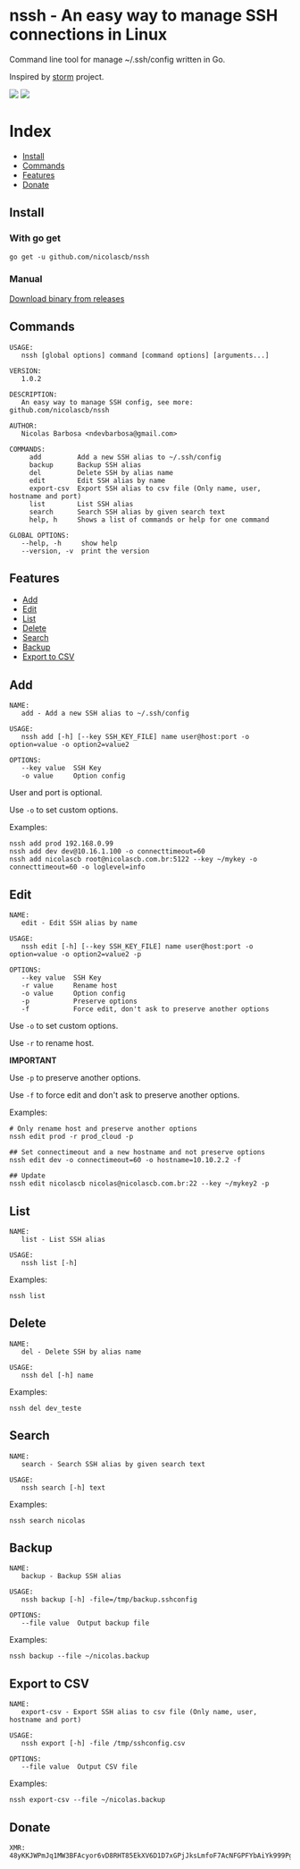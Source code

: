 # nssh - An easy way to manage SSH connections in Linux

Command line tool for manage ~/.ssh/config written in Go.

Inspired by [storm](https://github.com/emre/storm) project.

![](_images/nssh.png)
![](_images/nssh.gif)

# Index

- [Install](#install)
- [Commands](#commands)
- [Features](#features)
- [Donate](#donate)

## Install

### With go get

```
go get -u github.com/nicolascb/nssh
```

### Manual

[Download binary from releases](https://github.com/nicolascb/nssh/releases)

## Commands

```
USAGE:
   nssh [global options] command [command options] [arguments...]

VERSION:
   1.0.2

DESCRIPTION:
   An easy way to manage SSH config, see more: github.com/nicolascb/nssh

AUTHOR:
   Nicolas Barbosa <ndevbarbosa@gmail.com>

COMMANDS:
     add         Add a new SSH alias to ~/.ssh/config
     backup      Backup SSH alias
     del         Delete SSH by alias name
     edit        Edit SSH alias by name
     export-csv  Export SSH alias to csv file (Only name, user, hostname and port)
     list        List SSH alias
     search      Search SSH alias by given search text
     help, h     Shows a list of commands or help for one command

GLOBAL OPTIONS:
   --help, -h     show help
   --version, -v  print the version
```

## Features

- [Add](#add)
- [Edit](#edit)
- [List](#list)
- [Delete](#delete)
- [Search](#search)
- [Backup](#backup)
- [Export to CSV](#export-to-csv)

## Add

```
NAME:
   add - Add a new SSH alias to ~/.ssh/config

USAGE:
   nssh add [-h] [--key SSH_KEY_FILE] name user@host:port -o option=value -o option2=value2

OPTIONS:
   --key value  SSH Key
   -o value     Option config
```

User and port is optional.

Use `-o` to set custom options.

Examples:

```
nssh add prod 192.168.0.99
nssh add dev dev@10.16.1.100 -o connecttimeout=60
nssh add nicolascb root@nicolascb.com.br:5122 --key ~/mykey -o connecttimeout=60 -o loglevel=info
```

## Edit

```
NAME:
   edit - Edit SSH alias by name

USAGE:
   nssh edit [-h] [--key SSH_KEY_FILE] name user@host:port -o option=value -o option2=value2 -p

OPTIONS:
   --key value  SSH Key
   -r value     Rename host
   -o value     Option config
   -p           Preserve options
   -f           Force edit, don't ask to preserve another options
```

Use `-o` to set custom options.

Use `-r` to rename host.

**IMPORTANT**

Use `-p` to preserve another options.

Use `-f` to force edit and don't ask to preserve another options.

Examples:

```
# Only rename host and preserve another options
nssh edit prod -r prod_cloud -p

## Set connectimeout and a new hostname and not preserve options
nssh edit dev -o connectimeout=60 -o hostname=10.10.2.2 -f

## Update
nssh edit nicolascb nicolas@nicolascb.com.br:22 --key ~/mykey2 -p
```

## List

```
NAME:
   list - List SSH alias

USAGE:
   nssh list [-h]
```

Examples:

```
nssh list
```

## Delete

```
NAME:
   del - Delete SSH by alias name

USAGE:
   nssh del [-h] name
```

Examples:

```
nssh del dev_teste
```

## Search

```
NAME:
   search - Search SSH alias by given search text

USAGE:
   nssh search [-h] text
```

Examples:

```
nssh search nicolas
```

## Backup

```
NAME:
   backup - Backup SSH alias

USAGE:
   nssh backup [-h] -file=/tmp/backup.sshconfig

OPTIONS:
   --file value  Output backup file
```

Examples:

```
nssh backup --file ~/nicolas.backup
```

## Export to CSV

```
NAME:
   export-csv - Export SSH alias to csv file (Only name, user, hostname and port)

USAGE:
   nssh export [-h] -file /tmp/sshconfig.csv

OPTIONS:
   --file value  Output CSV file
```

Examples:

```
nssh export-csv --file ~/nicolas.backup
```

## Donate

```
XMR: 48yKKJWPmJq1MW3BFAcyor6vD8RHT85EkXV6D1D7xGPjJksLmfoF7AcNFGPFYbAiYk999Pga6NCNQMZT6uaYqvPvNeSCF8t
```
